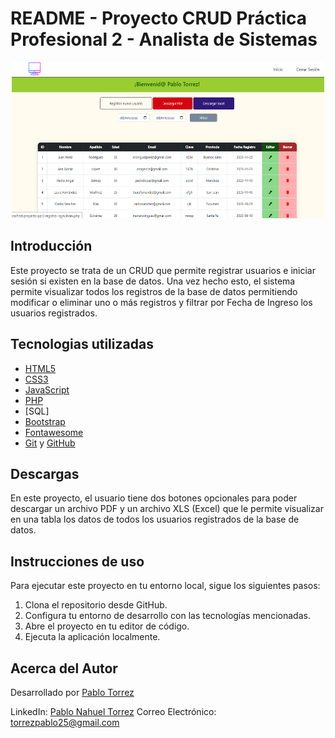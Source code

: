 
# README - Proyecto CRUD Práctica Profesional 2 - Analista de Sistemas

<div align="center">
  <img src="assets/img/captura-pagina.png" width="500" height="250">
</div>

## Introducción

Este proyecto se trata de un CRUD que permite registrar usuarios e iniciar sesión si existen en la base de datos.
Una vez hecho esto, el sistema permite visualizar todos los registros de la base de datos permitiendo modificar o eliminar uno o más registros y filtrar por Fecha de Ingreso los usuarios registrados.

## Tecnologias utilizadas

- [HTML5](https://developer.mozilla.org/en-US/docs/Web/HTML)
- [CSS3](https://developer.mozilla.org/en-US/docs/Web/CSS)
- [JavaScript](https://developer.mozilla.org/en-US/docs/Web/JavaScript)
- [PHP](https://www.php.net/)
- [SQL]
- [Bootstrap](https://getbootstrap.com/)
- [Fontawesome](https://fontawesome.com/)
- [Git](https://git-scm.com/) y [GitHub](https://github.com/)

## Descargas

En este proyecto, el usuario tiene dos botones opcionales para poder descargar un archivo PDF y un archivo XLS (Excel) que le permite visualizar en una tabla los datos de todos los usuarios registrados de la base de datos.

## Instrucciones de uso

Para ejecutar este proyecto en tu entorno local, sigue los siguientes pasos:

1. Clona el repositorio desde GitHub.
2. Configura tu entorno de desarrollo con las tecnologías mencionadas.
3. Abre el proyecto en tu editor de código.
4. Ejecuta la aplicación localmente.

## Acerca del Autor

Desarrollado por [Pablo Torrez](https://github.com/pblnahu1) 

LinkedIn: [Pablo Nahuel Torrez](www.linkedin.com/in/pablo-nahuel-torrez-33a80324b)
Correo Electrónico: [torrezpablo25@gmail.com](mailto:torrezpablo25@gmail.com)
